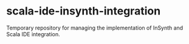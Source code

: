 scala-ide-insynth-integration
=============================

Temporary repository for managing the implementation of InSynth and Scala IDE integration. 